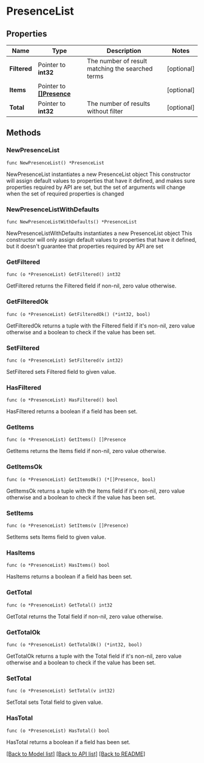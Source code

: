 # PresenceList

## Properties

Name | Type | Description | Notes
------------ | ------------- | ------------- | -------------
**Filtered** | Pointer to **int32** | The number of result matching the searched terms | [optional]
**Items** | Pointer to [**[]Presence**](Presence.md) |  | [optional]
**Total** | Pointer to **int32** | The number of results without filter | [optional]

## Methods

### NewPresenceList

`func NewPresenceList() *PresenceList`

NewPresenceList instantiates a new PresenceList object
This constructor will assign default values to properties that have it defined,
and makes sure properties required by API are set, but the set of arguments
will change when the set of required properties is changed

### NewPresenceListWithDefaults

`func NewPresenceListWithDefaults() *PresenceList`

NewPresenceListWithDefaults instantiates a new PresenceList object
This constructor will only assign default values to properties that have it defined,
but it doesn't guarantee that properties required by API are set

### GetFiltered

`func (o *PresenceList) GetFiltered() int32`

GetFiltered returns the Filtered field if non-nil, zero value otherwise.

### GetFilteredOk

`func (o *PresenceList) GetFilteredOk() (*int32, bool)`

GetFilteredOk returns a tuple with the Filtered field if it's non-nil, zero value otherwise
and a boolean to check if the value has been set.

### SetFiltered

`func (o *PresenceList) SetFiltered(v int32)`

SetFiltered sets Filtered field to given value.

### HasFiltered

`func (o *PresenceList) HasFiltered() bool`

HasFiltered returns a boolean if a field has been set.

### GetItems

`func (o *PresenceList) GetItems() []Presence`

GetItems returns the Items field if non-nil, zero value otherwise.

### GetItemsOk

`func (o *PresenceList) GetItemsOk() (*[]Presence, bool)`

GetItemsOk returns a tuple with the Items field if it's non-nil, zero value otherwise
and a boolean to check if the value has been set.

### SetItems

`func (o *PresenceList) SetItems(v []Presence)`

SetItems sets Items field to given value.

### HasItems

`func (o *PresenceList) HasItems() bool`

HasItems returns a boolean if a field has been set.

### GetTotal

`func (o *PresenceList) GetTotal() int32`

GetTotal returns the Total field if non-nil, zero value otherwise.

### GetTotalOk

`func (o *PresenceList) GetTotalOk() (*int32, bool)`

GetTotalOk returns a tuple with the Total field if it's non-nil, zero value otherwise
and a boolean to check if the value has been set.

### SetTotal

`func (o *PresenceList) SetTotal(v int32)`

SetTotal sets Total field to given value.

### HasTotal

`func (o *PresenceList) HasTotal() bool`

HasTotal returns a boolean if a field has been set.

[[Back to Model list]](../README.md#documentation-for-models) [[Back to API list]](../README.md#documentation-for-api-endpoints) [[Back to README]](../README.md)
